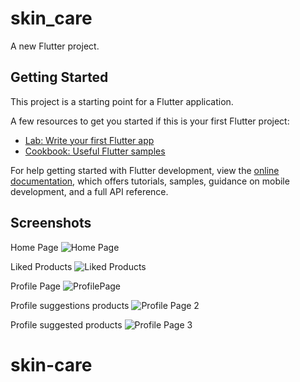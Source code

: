 # skin_care

A new Flutter project.

## Getting Started

This project is a starting point for a Flutter application.

A few resources to get you started if this is your first Flutter project:

- [Lab: Write your first Flutter app](https://docs.flutter.dev/get-started/codelab)
- [Cookbook: Useful Flutter samples](https://docs.flutter.dev/cookbook)

For help getting started with Flutter development, view the
[online documentation](https://docs.flutter.dev/), which offers tutorials,
samples, guidance on mobile development, and a full API reference.

## Screenshots

Home Page
![Home Page](screenshots/sc1.png)

Liked Products
![Liked Products](screenshots/sc2.png)

Profile Page
![ProfilePage](screenshots/sc3.png)

Profile suggestions products
![Profile Page 2](screenshots/sc4.png)

Profile suggested products
![Profile Page 3](screenshots/sc5.png)
# skin-care
